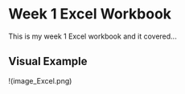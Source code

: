 # Week 1 Excel Workbook

This is my week 1 Excel workbook and it covered... 

## Visual Example

!(image_Excel.png)
